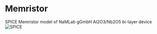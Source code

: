# Memristor
SPICE Memristor model of NaMLab gGmbH Al2O3/Nb2O5 bi-layer device
![SPICE](https://user-images.githubusercontent.com/103260242/162437716-61172ee0-8e74-4131-9095-1472ce789340.jpg)
